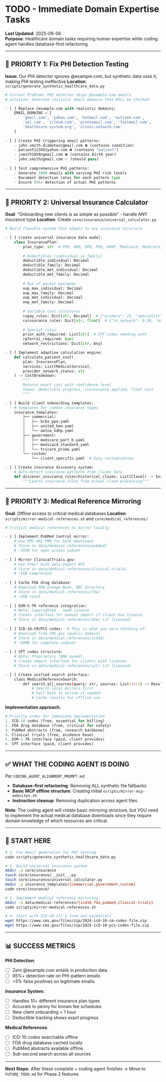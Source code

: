 # TODO - Immediate Domain Expertise Tasks

**Last Updated**: 2025-08-06  
**Purpose**: Healthcare domain tasks requiring human expertise while coding agent handles database-first refactoring

---

## 🎯 PRIORITY 1: Fix PHI Detection Testing

**Issue**: Our PHI detector ignores @example.com, but synthetic data uses it, making PHI testing ineffective
**Location**: `scripts/generate_synthetic_healthcare_data.py`

```python
# Current Problem: PHI detector skips @example.com emails
# Solution: Generate realistic email domains that WILL be checked

- [ ] Replace @example.com with realistic domains:
    EMAIL_DOMAINS = [
        'gmail.com', 'yahoo.com', 'hotmail.com', 'outlook.com',
        'aol.com', 'icloud.com', 'protonmail.com', 'fastmail.com',
        'healthcare-system.org', 'clinic-network.com'
    ]
    
- [ ] Create PHI-triggering email patterns:
    - john.smith.diabetes@gmail.com ❌ (contains condition)
    - patient12345@yahoo.com ❌ (contains "patient")
    - jsmith1950@gmail.com ❌ (contains birth year)
    - john.smith@gmail.com ✅ (should pass)
    
- [ ] Test comprehensive PHI patterns:
    - Generate 1000 emails with varying PHI risk levels
    - Document detection rates for each pattern type
    - Ensure 95%+ detection of actual PHI patterns
```

---

## 🎯 PRIORITY 2: Universal Insurance Calculator

**Goal**: "Onboarding new clients is as simple as possible" - handle ANY insurance type
**Location**: Create `core/insurance/universal_calculator.py`

```python
# Build flexible system that adapts to any insurance structure

- [ ] Create universal insurance data model:
    class InsurancePlan:
        plan_type: str  # PPO, HMO, EPO, POS, HDHP, Medicaid, Medicare, etc.
        
        # Deductibles (individual vs family)
        deductible_individual: Decimal
        deductible_family: Decimal
        deductible_met_individual: Decimal
        deductible_met_family: Decimal
        
        # Out of pocket maximums
        oop_max_individual: Decimal
        oop_max_family: Decimal
        oop_met_individual: Decimal
        oop_met_family: Decimal
        
        # Variable cost structures
        copay_rules: Dict[str, Decimal]  # {"primary": 25, "specialist": 50}
        coinsurance_rules: Dict[str, float]  # {"in_network": 0.20, "out_network": 0.40}
        
        # Special rules
        prior_auth_required: List[str]  # CPT codes needing auth
        referral_required: bool
        network_restrictions: Dict[str, Any]

- [ ] Implement adaptive calculation engine:
    def calculate_patient_cost(
        plan: InsurancePlan,
        services: List[MedicalService],
        provider_network_status: str
    ) -> CostBreakdown:
        """
        Returns exact cost with confidence level
        Shows: deductible progress, coinsurance applied, final cost
        """

- [ ] Build client onboarding templates:
    # Templates for common insurance types
    insurance_templates/
        ├── commercial/
        │   ├── bcbs_ppo.yaml
        │   ├── united_hmo.yaml
        │   └── aetna_hdhp.yaml
        ├── government/
        │   ├── medicare_part_b.yaml
        │   ├── medicaid_standard.yaml
        │   └── tricare_prime.yaml
        └── custom/
            └── client_specific.yaml  # Easy customization

- [ ] Create insurance discovery system:
    # Auto-detect insurance patterns from claims data
    def discover_insurance_rules(historical_claims: List[Claim]) -> InsurancePlan:
        """Learns insurance rules from actual claim processing"""
```

---

## 🎯 PRIORITY 3: Medical Reference Mirroring

**Goal**: Offline access to critical medical databases
**Location**: `scripts/mirror-medical-references.sh` and `core/medical_references/`

```bash
# Critical medical references to mirror locally

- [ ] Implement PubMed Central mirror:
    # Use PMC OAI-PMH for bulk downloads
    # Store in data/medical-references/pubmed/
    # ~35GB for open access subset
    
- [ ] Mirror ClinicalTrials.gov:
    # Use their bulk data export API
    # Store in data/medical-references/clinical-trials/
    # ~5GB compressed
    
- [ ] Cache FDA drug database:
    # Download FDA Orange Book, NDC directory
    # Store in data/medical-references/fda/
    # ~2GB total
    
- [ ] DSM-5-TR reference integration:
    # Note: Copyrighted - need license
    # Create interface for manual import if client has license
    # Store in data/medical-references/dsm/ (if licensed)
    
- [ ] ICD-10-CM/PCS codes:  # This is what you were thinking of!
    # Download from CMS.gov (public domain)
    # Store in data/medical-references/icd10/
    # ~50MB for complete codeset
    
- [ ] CPT codes structure:
    # Note: Proprietary (AMA owned)
    # Create import interface for clients with licenses
    # Store in data/medical-references/cpt/ (if licensed)

- [ ] Create unified search interface:
    class MedicalReferenceSearch:
        def search_all_sources(query: str, sources: List[str]) -> Results:
            # Search local mirrors first
            # Fall back to online if needed
            # Cache results for offline use
```

**Implementation approach:**
```python
# Priority order for immediate implementation
1. ICD-10 codes (free, essential for billing)
2. FDA drug database (free, critical for safety)
3. PubMed abstracts (free, research backbone)
4. Clinical trials (free, evidence base)
5. DSM-5-TR interface (paid, client provides)
6. CPT interface (paid, client provides)
```

---

## ✅ WHAT THE CODING AGENT IS DOING

Per `CODING_AGENT_ALIGNMENT_PROMPT.md`:
- **Database-first refactoring**: Removing ALL synthetic file fallbacks
- **Basic MCP offline structure**: Creating initial `scripts/mirror-mcp-websites.sh`
- **Instruction cleanup**: Removing duplication across agent files

**Note**: The coding agent will create basic mirroring structure, but YOU need to implement the actual medical database downloads since they require domain knowledge of which resources are critical.

---

## 🚀 START HERE

```bash
# 1. Fix email generation for PHI testing
code scripts/generate_synthetic_healthcare_data.py

# 2. Build universal insurance system
mkdir -p core/insurance
touch core/insurance/__init__.py
touch core/insurance/universal_calculator.py
mkdir -p insurance_templates/{commercial,government,custom}
code core/insurance/

# 3. Implement medical reference mirroring
mkdir -p data/medical-references/{icd10,fda,pubmed,clinical-trials}
code scripts/mirror-medical-references.sh

# 4. Start with ICD-10 (it's free and essential)
wget https://www.cms.gov/files/zip/2024-icd-10-cm-codes-file.zip
wget https://www.cms.gov/files/zip/2024-icd-10-pcs-codes-file.zip
```

---

## 📊 SUCCESS METRICS

**PHI Detection**: 
- [ ] Zero @example.com emails in production data
- [ ] 95%+ detection rate on PHI-pattern emails
- [ ] <5% false positives on legitimate emails

**Insurance System**:
- [ ] Handles 10+ different insurance plan types
- [ ] Accurate to penny for known fee schedules
- [ ] New client onboarding < 1 hour
- [ ] Deductible tracking shows exact progress

**Medical References**:
- [ ] ICD-10 codes searchable offline
- [ ] FDA drug database cached locally
- [ ] PubMed abstracts available offline
- [ ] Sub-second search across all sources

---

**Next Steps**: After these complete + coding agent finishes → Move to `FUTURE_TODO.md` for Phase 2 features